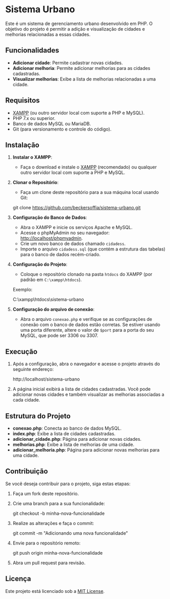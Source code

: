 
# Sistema Urbano

Este é um sistema de gerenciamento urbano desenvolvido em PHP. O objetivo do projeto é permitir a adição e visualização de cidades e melhorias relacionadas a essas cidades.

## Funcionalidades

- **Adicionar cidade**: Permite cadastrar novas cidades.
- **Adicionar melhoria**: Permite adicionar melhorias para as cidades cadastradas.
- **Visualizar melhorias**: Exibe a lista de melhorias relacionadas a uma cidade.

## Requisitos

- [XAMPP](https://www.apachefriends.org/index.html) (ou outro servidor local com suporte a PHP e MySQL).
- PHP 7.x ou superior.
- Banco de dados MySQL ou MariaDB.
- Git (para versionamento e controle do código).

## Instalação

1. **Instalar o XAMPP**:
   - Faça o download e instale o [XAMPP](https://www.apachefriends.org/index.html) (recomendado) ou qualquer outro servidor local com suporte a PHP e MySQL.

2. **Clonar o Repositório**:
   - Faça um clone deste repositório para a sua máquina local usando Git:

   
   git clone https://github.com/beckersoffia/sistema-urbano.git
   

3. **Configuração do Banco de Dados**:
   - Abra o XAMPP e inicie os serviços Apache e MySQL.
   - Acesse o phpMyAdmin no seu navegador: [http://localhost/phpmyadmin](http://localhost/phpmyadmin).
   - Crie um novo banco de dados chamado `cidadess`.
   - Importe o arquivo `cidadess.sql` (que contém a estrutura das tabelas) para o banco de dados recém-criado.

4. **Configuração do Projeto**:
   - Coloque o repositório clonado na pasta `htdocs` do XAMPP (por padrão em `C:\xampp\htdocs`).

   Exemplo:
   
   C:\xampp\htdocs\sistema-urbano
   

5. **Configuração do arquivo de conexão**:
   - Abra o arquivo `conexao.php` e verifique se as configurações de conexão com o banco de dados estão corretas. Se estiver usando uma porta diferente, altere o valor de `$port` para a porta do seu MySQL, que pode ser 3306 ou 3307.

## Execução

1. Após a configuração, abra o navegador e acesse o projeto através do seguinte endereço:

   
   http://localhost/sistema-urbano
   

2. A página inicial exibirá a lista de cidades cadastradas. Você pode adicionar novas cidades e também visualizar as melhorias associadas a cada cidade.

## Estrutura do Projeto

- **conexao.php**: Conecta ao banco de dados MySQL.
- **index.php**: Exibe a lista de cidades cadastradas.
- **adicionar_cidade.php**: Página para adicionar novas cidades.
- **melhorias.php**: Exibe a lista de melhorias de uma cidade.
- **adicionar_melhoria.php**: Página para adicionar novas melhorias para uma cidade.

## Contribuição

Se você deseja contribuir para o projeto, siga estas etapas:

1. Faça um fork deste repositório.
2. Crie uma branch para a sua funcionalidade:

   
   git checkout -b minha-nova-funcionalidade
   

3. Realize as alterações e faça o commit:

   git commit -m "Adicionando uma nova funcionalidade"
 

4. Envie para o repositório remoto:

   git push origin minha-nova-funcionalidade
 

5. Abra um pull request para revisão.

## Licença

Este projeto está licenciado sob a [MIT License](LICENSE).


